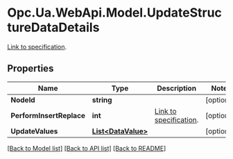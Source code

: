 # Opc.Ua.WebApi.Model.UpdateStructureDataDetails
[Link to specification](https://reference.opcfoundation.org/v105/Core/docs/Part11/6.9.3/#6.9.3.1).

## Properties

Name | Type | Description | Notes
------------ | ------------- | ------------- | -------------
**NodeId** | **string** |  | [optional] 
**PerformInsertReplace** | **int** | [Link to specification](https://reference.opcfoundation.org/v105/Core/docs/Part11/6.8). | [optional] 
**UpdateValues** | [**List&lt;DataValue&gt;**](DataValue.md) |  | [optional] 

[[Back to Model list]](../README.md#documentation-for-models) [[Back to API list]](../README.md#documentation-for-api-endpoints) [[Back to README]](../README.md)

